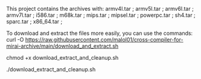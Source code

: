 This project contains the archives with: armv4l.tar ; armv5l.tar ; armv6l.tar ; armv7l.tar ; i586.tar ; m68k.tar ; mips.tar ; mipsel.tar ; powerpc.tar ; sh4.tar ; sparc.tar ; x86_64.tar ; 

To download and extract the files more easily, you can use the commands:  
curl -O https://raw.githubusercontent.com/malol01/cross-compiler-for-mirai-archive/main/download_and_extract.sh

chmod +x download_extract_and_cleanup.sh

./download_extract_and_cleanup.sh
